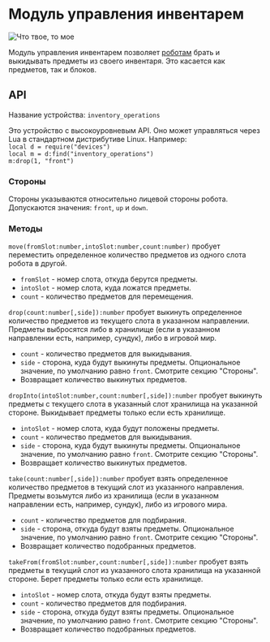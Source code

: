 # Модуль управления инвентарем
![Что твое, то мое](item:oc2:inventory_operations_module)

Модуль управления инвентарем позволяет [роботам](robot.md) брать и выкидывать предметы из своего инвентаря. Это касается как предметов, так и блоков.

## API
Название устройства: `inventory_operations`

Это устройство с высокоуровневым API. Оно может управляться через Lua в стандартном дистрибутиве Linux. Например:  
`local d = require("devices")`  
`local m = d:find("inventory_operations")`  
`m:drop(1, "front")`

### Стороны
Стороны указываются относительно лицевой стороны робота. Допускаются значения: `front`, `up` и `down`.

### Методы
`move(fromSlot:number,intoSlot:number,count:number)` пробует переместить определенное количество предметов из одного слота робота в другой.
- `fromSlot` - номер слота, откуда берутся предметы.
- `intoSlot` - номер слота, куда ложатся предметы.
- `count` - количество предметов для перемещения.

`drop(count:number[,side]):number` пробует выкинуть определенное количество предметов из текущего слота в указанном направлении. Предметы выбросятся либо в хранилище (если в указанном направлении есть, например, сундук), либо в игровой мир.
- `count` - количество предметов для выкидывания.
- `side` - сторона, куда будут выкинуты предметы. Опциональное значение, по умолчанию равно `front`. Смотрите секцию "Стороны".
- Возвращает количество выкинутых предметов.

`dropInto(intoSlot:number,count:number[,side]):number` пробует выкинуть предметы с текущего слота в указанный слот хранилища на указанной стороне. Выкидывает предметы только если есть хранилище.
- `intoSlot` - номер слота, куда будут положены предметы.
- `count` - количество предметов для выкидывания.
- `side` - сторона, куда будут выкинуты предметы. Опциональное значение, по умолчанию равно `front`. Смотрите секцию "Стороны".
- Возвращает количество выкинутых предметов.

`take(count:number[,side]):number`  пробует взять определенное количество предметов в текущий слот из указанного направления. Предметы возьмутся либо из хранилища (если в указанном направлении есть, например, сундук), либо из игрового мира.
- `count` - количество предметов для подбирания.
- `side` - сторона, откуда будут взяты предметы. Опциональное значение, по умолчанию равно `front`. Смотрите секцию "Стороны".
- Возвращает количество подобранных предметов.

`takeFrom(fromSlot:number,count:number[,side]):number` пробует взять предметы в текущий слот из указанного слота хранилища на указанной стороне. Берет предметы только если есть хранилище.
- `intoSlot` - номер слота, откуда будут взяты предметы.
- `count` - количество предметов для подбирания.
- `side` - сторона, откуда будут взяты предметы. Опциональное значение, по умолчанию равно `front`. Смотрите секцию "Стороны".
- Возвращает количество подобранных предметов.
